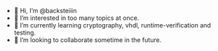 - 👋 Hi, I’m @backsteiiin
- 👀 I’m interested in too many topics at once.
- 🌱 I’m currently learning cryptography, vhdl, runtime-verification and testing.
- 💞️ I’m looking to collaborate sometime in the future.

<!---
backsteiiin/backsteiiin is a ✨ special ✨ repository because its `README.md` (this file) appears on your GitHub profile.
You can click the Preview link to take a look at your changes.
--->
